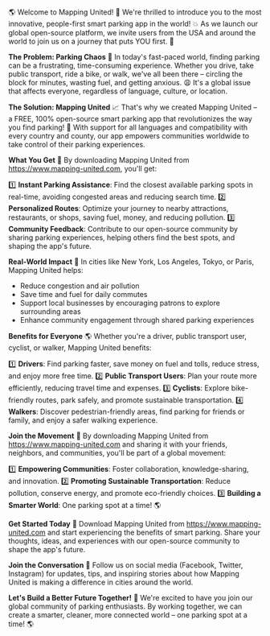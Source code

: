 🌎 Welcome to Mapping United! 🎉 We're thrilled to introduce you to the most innovative, people-first smart parking app in the world! 💥 As we launch our global open-source platform, we invite users from the USA and around the world to join us on a journey that puts YOU first. 🙏

**The Problem: Parking Chaos**
🚗️ In today's fast-paced world, finding parking can be a frustrating, time-consuming experience. Whether you drive, take public transport, ride a bike, or walk, we've all been there – circling the block for minutes, wasting fuel, and getting anxious. 😩 It's a global issue that affects everyone, regardless of language, culture, or location.

**The Solution: Mapping United**
📈 That's why we created Mapping United – a FREE, 100% open-source smart parking app that revolutionizes the way you find parking! 🚀 With support for all languages and compatibility with every country and county, our app empowers communities worldwide to take control of their parking experiences.

**What You Get**
🤝 By downloading Mapping United from https://www.mapping-united.com, you'll get:

1️⃣ **Instant Parking Assistance**: Find the closest available parking spots in real-time, avoiding congested areas and reducing search time.
2️⃣ **Personalized Routes**: Optimize your journey to nearby attractions, restaurants, or shops, saving fuel, money, and reducing pollution.
3️⃣ **Community Feedback**: Contribute to our open-source community by sharing parking experiences, helping others find the best spots, and shaping the app's future.

**Real-World Impact**
🌟 In cities like New York, Los Angeles, Tokyo, or Paris, Mapping United helps:

* Reduce congestion and air pollution
* Save time and fuel for daily commutes
* Support local businesses by encouraging patrons to explore surrounding areas
* Enhance community engagement through shared parking experiences

**Benefits for Everyone**
🌎 Whether you're a driver, public transport user, cyclist, or walker, Mapping United benefits:

1️⃣ **Drivers**: Find parking faster, save money on fuel and tolls, reduce stress, and enjoy more free time.
2️⃣ **Public Transport Users**: Plan your route more efficiently, reducing travel time and expenses.
3️⃣ **Cyclists**: Explore bike-friendly routes, park safely, and promote sustainable transportation.
4️⃣ **Walkers**: Discover pedestrian-friendly areas, find parking for friends or family, and enjoy a safer walking experience.

**Join the Movement**
🌟 By downloading Mapping United from https://www.mapping-united.com and sharing it with your friends, neighbors, and communities, you'll be part of a global movement:

1️⃣ **Empowering Communities**: Foster collaboration, knowledge-sharing, and innovation.
2️⃣ **Promoting Sustainable Transportation**: Reduce pollution, conserve energy, and promote eco-friendly choices.
3️⃣ **Building a Smarter World**: One parking spot at a time! 🌎

**Get Started Today**
📲 Download Mapping United from https://www.mapping-united.com and start experiencing the benefits of smart parking. Share your thoughts, ideas, and experiences with our open-source community to shape the app's future.

**Join the Conversation**
💬 Follow us on social media (Facebook, Twitter, Instagram) for updates, tips, and inspiring stories about how Mapping United is making a difference in cities around the world.

**Let's Build a Better Future Together!**
🌟 We're excited to have you join our global community of parking enthusiasts. By working together, we can create a smarter, cleaner, more connected world – one parking spot at a time! 🌎